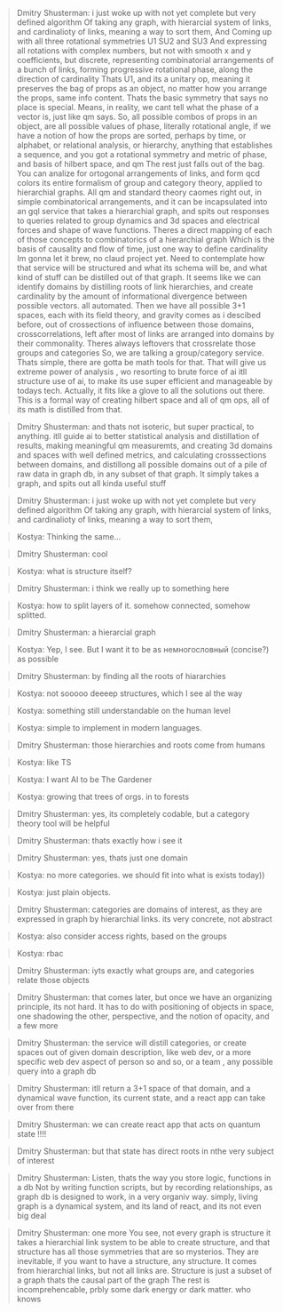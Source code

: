 > Dmitry Shusterman:
> i just woke up with not yet complete but very defined algorithm
> Of taking any graph, with hierarcial system of links, and cardinalioty of links, meaning a way to sort them,
> And
> Coming up with all three rotational symmetries U1 SU2 and SU3
> And expressing all rotations with complex numbers, but not with smooth x and y coefficients, but discrete, representing
> combinatorial arrangements of a bunch of links, forming progressive rotational phase, along the direction of cardinality
> Thats U1, and its a unitary op, meaning it preserves the bag of props as an object, no matter how you arrange the props,
> same info content. Thats the basic symmetry that says no place is special. Means, in reality, we cant tell what the
> phase of a vector is, just like qm says. So, all possible combos of props in an object, are all possible values of
> phase, literally rotational angle, if we have a notion of how the props are sorted, perhaps by time, or alphabet, or
> relational analysis, or hierarchy, anything that establishes a sequence, and you got a rotational symmetry and metric of
> phase, and basis of hilbert space, and qm
> The rest just falls out of the bag. You can analize for ortogonal arrangements of links, and form qcd colors
> its entire formalism of group and category theory, applied to hierarchial graphs. All qm and standard theory caomes
> right out, in simple combinatorical arrangements, and it can be incapsulated into an gql service that takes a
> hierarchial graph, and spits out responses to queries related to group dynamics and 3d spaces and electrical forces and
> shape of wave functions. Theres a direct mapping of each of those concepts to combinatorics of a hierarchial graph
> Which is the basis of causality and flow of time, just one way to define cardinality
> Im gonna let it brew, no claud project yet.
> Need to contemplate how that service will be structured and what its schema will be, and what kind of stuff can be
> distilled out of that graph.
> It seems like we can identify domains by distilling roots of link hierarchies, and create cardinality by the amount of
> informational divergence between possible vectors. all automated. Then we have all possible 3+1 spaces, each with its
> field theory, and gravity comes as i descibed before, out of crossections of influence between those domains,
> crosscorrelations, left after most of links are arranged into domains by their commonality. Theres always leftovers that
> crossrelate those groups and categories
> So, we are talking a group/category service.
> Thats simple, there are gotta be math tools for that.
> That will give us extreme power of analysis , wo resorting to brute force of ai
> itll structure use of ai, to make its use super efficient and manageable by todays tech. Actually, it fits like a glove
> to all the solutions out there.
> This is a formal way of creating hilbert space and all of qm ops, all of its math is distilled from that.

> Dmitry Shusterman:
> and thats not isoteric, but super practical, to anything. itll guide ai to better statistical analysis and distillation
> of results, making meaningful qm measuremts, and creating 3d domains and spaces with well defined metrics, and
> calculating crosssections between domains, and distillong all possible domains out of a pile of raw data in graph db, in
> any subset of that graph. It simply takes a graph, and spits out all kinda useful stuff

> Dmitry Shusterman:
> i just woke up with not yet complete but very defined algorithm
> Of taking any graph, with hierarcial system of links, and cardinalioty of links, meaning a way to sort them,

> Kostya:
> Thinking the same...

> Dmitry Shusterman:
> cool

> Kostya:
> what is structure itself?

> Dmitry Shusterman:
> i think we really up to something here

> Kostya:
> how to split layers of it. somehow connected, somehow splitted.

> Dmitry Shusterman:
> a hierarcial graph

> Kostya:
> Yep, I see. But I want it to be as немногословный (concise?) as possible

> Dmitry Shusterman:
> by finding all the roots of hiararchies

> Kostya:
> not sooooo deeeep structures, which I see al the way

> Kostya:
> something still understandable on the human level

> Kostya:
> simple to implement in modern languages.

> Dmitry Shusterman:
> those hierarchies and roots come from humans

> Kostya:
> like TS

> Kostya:
> I want AI to be The Gardener

> Kostya:
> growing that trees of orgs. in to forests

> Dmitry Shusterman:
> yes, its completely codable, but a category theory tool will be helpful

> Dmitry Shusterman:
> thats exactly how i see it

> Dmitry Shusterman:
> yes, thats just one domain

> Kostya:
> no more categories. we should fit into what is exists today))

> Kostya:
> just plain objects.

> Dmitry Shusterman:
> categories are domains of interest, as they are expressed in graph by hierarchial links. its very concrete, not abstract

> Kostya:
> also consider access rights, based on the groups

> Kostya:
> rbac

> Dmitry Shusterman:
> iyts exactly what groups are, and categories relate those objects

> Dmitry Shusterman:
> that comes later, but once we have an organizing principle, its not hard. It has to do with positioning of objects in
> space, one shadowing the other, perspective, and the notion of opacity, and a few more

> Dmitry Shusterman:
> the service will distill categories, or create spaces out of given domain description, like web dev, or a more specific
> web dev aspect of person so and so, or a team , any possible query into a graph db

> Dmitry Shusterman:
> itll return a 3+1 space of that domain, and a dynamical wave function, its current state, and a react app can take over
> from there

> Dmitry Shusterman:
> we can create react app that acts on quantum state !!!!

> Dmitry Shusterman:
> but that state has direct roots in nthe very subject of interest

> Dmitry Shusterman:
> Listen, thats the way you store logic, functions in a db
> Not by writing function scripts, but by recording relationships, as graph db is designed to work, in a very organiv way.
> simply, living graph is a dynamical system, and its land of react, and its not even big deal

> Dmitry Shusterman:
> one more
> You see, not every graph is structure
> it takes a hierarchial link system to be able to create structure, and that structure has all those symmetries that are
> so mysterios. They are inevitable, if you want to have a structure, any structure.
> It comes from hierarchial links, but not all links are.
> Structure is just a subset of a graph
> thats the causal part of the graph
> The rest is incomprehencable, prbly some dark energy or dark matter. who knows
